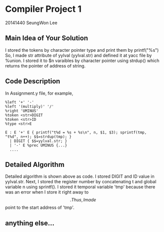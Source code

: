 # Compiler Project 1
20141440 SeungWon Lee

## Main Idea of Your Solution
I stored the tokens by character pointer type and print them by printf("%s")
So, I made str attribute of yylval (yylval.str) and defined it at yacc file by %union.
I stored it to $n varaibles by character pointer using strdup() which returns the pointer of address of string.

## Code Description
In Assignment.y file, for example,

```
%left '+' '-'
%left '(multiply)' '/'
%right 'UMINUS'
%token <str>DIGIT
%token <str>ID
%type <str>E

E : E '+' E { printf("t%d = %s + %s\n", n, $1, $3); sprintf(tmp, "t%d", n++); $$=strdup(tmp); }
  | DIGIT { $$=yylval.str; }
  | '-' E %prec UMINUS {...}
  ....
```
## Detailed Algorithm
Detailed algorithm is shown above as code. 
I stored DIGIT and ID value in yylval.str.
Next, I stored the register number by concatenating t and global variable n using sprintf().
I stored it temporal variable 'tmp' because there was an error when I store it right away to $$.
Thus, I made $$ point to the start address of 'tmp'.

## anything else...

